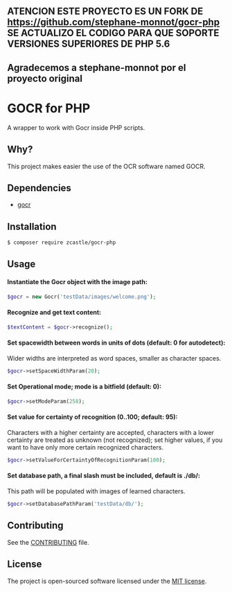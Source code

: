 ## ATENCION ESTE PROYECTO ES UN FORK DE https://github.com/stephane-monnot/gocr-php SE ACTUALIZO EL CODIGO PARA QUE SOPORTE VERSIONES SUPERIORES DE PHP 5.6

## Agradecemos a stephane-monnot por el proyecto original

# GOCR for PHP

A wrapper to work with Gocr inside PHP scripts.

## Why?

This project makes easier the use of the OCR software named GOCR.

## Dependencies

-  [gocr](http://jocr.sourceforge.net/)

## Installation

```bash
$ composer require zcastle/gocr-php
```

## Usage

#### Instantiate the Gocr object with the image path:
```php
$gocr = new Gocr('testData/images/welcome.png');
```

#### Recognize and get text content:
```php
$textContent = $gocr->recognize();
```

#### Set spacewidth between words in units of dots (default: 0 for autodetect):
Wider widths are interpreted as word spaces, smaller as character spaces.
```php
$gocr->setSpaceWidthParam(20);
```

#### Set Operational mode; mode is a bitfield (default: 0):
```php
$gocr->setModeParam(258);
```

#### Set value for certainty of recognition (0..100; default: 95):
Characters with a higher certainty are accepted, characters with a lower certainty are treated as unknown (not recognized); set higher values, if you want to have only more certain recognized characters.
```php
$gocr->setValueForCertaintyOfRecognitionParam(100);
```

#### Set database path, a final slash must be included, default is ./db/:
This path will be populated with images of learned characters.
```php
$gocr->setDatabasePathParam('testData/db/');
```

## Contributing

See the [CONTRIBUTING](CONTRIBUTING.md) file.

## License

The project is open-sourced software licensed under the [MIT license](http://opensource.org/licenses/MIT).
